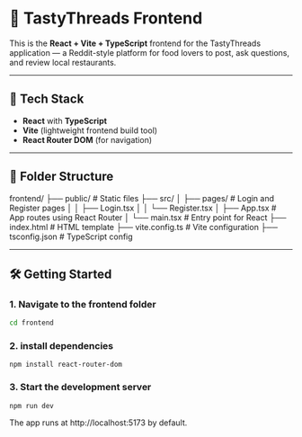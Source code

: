 # 🍔 TastyThreads Frontend

This is the **React + Vite + TypeScript** frontend for the TastyThreads application — a Reddit-style platform for food lovers to post, ask questions, and review local restaurants.

---

## 🚀 Tech Stack

- **React** with **TypeScript**
- **Vite** (lightweight frontend build tool)
- **React Router DOM** (for navigation)

---

## 📁 Folder Structure
frontend/
├── public/                # Static files
├── src/
│   ├── pages/             # Login and Register pages
│   │   ├── Login.tsx
│   │   └── Register.tsx
│   ├── App.tsx            # App routes using React Router
│   └── main.tsx           # Entry point for React
├── index.html             # HTML template
├── vite.config.ts         # Vite configuration
├── tsconfig.json          # TypeScript config

---

## 🛠️ Getting Started

### 1. Navigate to the frontend folder
```bash
cd frontend
```

### 2. install dependencies 
```npm install
npm install react-router-dom
```
### 3. Start the development server
```
npm run dev
```
The app runs at http://localhost:5173 by default.


